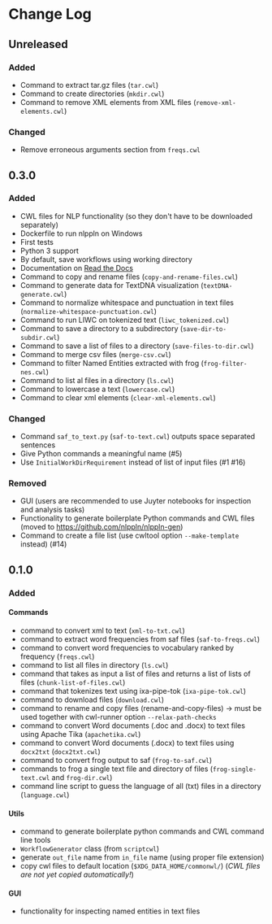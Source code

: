 # Change Log

## Unreleased

### Added

- Command to extract tar.gz files (`tar.cwl`)
- Command to create directories (`mkdir.cwl`)
- Command to remove XML elements from XML files (`remove-xml-elements.cwl`)

### Changed

- Remove erroneous arguments section from `freqs.cwl`

## 0.3.0

### Added

- CWL files for NLP functionality (so they don't have to be downloaded separately)
- Dockerfile to run nlppln on Windows
- First tests
- Python 3 support
- By default, save workflows using working directory
- Documentation on [Read the Docs](http://nlppln.readthedocs.io/en/latest/)
- Command to copy and rename files (`copy-and-rename-files.cwl`)
- Command to generate data for TextDNA visualization (`textDNA-generate.cwl`)
- Command to normalize whitespace and punctuation in text files (`normalize-whitespace-punctuation.cwl`)
- Command to run LIWC on tokenized text (`liwc_tokenized.cwl`)
- Command to save a directory to a subdirectory (`save-dir-to-subdir.cwl`)
- Command to save a list of files to a directory (`save-files-to-dir.cwl`)
- Command to merge csv files (`merge-csv.cwl`)
- Command to filter Named Entities extracted with frog (`frog-filter-nes.cwl`)
- Command to list al files in a directory (`ls.cwl`)
- Command to lowercase a text (`lowercase.cwl`)
- Command to clear xml elements (`clear-xml-elements.cwl`)

### Changed

- Command `saf_to_text.py` (`saf-to-text.cwl`) outputs space separated sentences
- Give Python commands a meaningful name (#5)
- Use `InitialWorkDirRequirement` instead of list of input files (#1 #16)

### Removed

- GUI (users are recommended to use Juyter notebooks for inspection and analysis tasks)
- Functionality to generate boilerplate Python commands and CWL files (moved to https://github.com/nlppln/nlppln-gen)
- Command to create a file list (use cwltool option `--make-template` instead) (#14)

## 0.1.0

### Added

#### Commands

- command to convert xml to text (`xml-to-txt.cwl`)
- command to extract word frequencies from saf files (`saf-to-freqs.cwl`)
- command to convert word frequencies to vocabulary ranked by frequency (`freqs.cwl`)
- command to list all files in directory (`ls.cwl`)
- command that takes as input a list of files and returns a list of lists of files (`chunk-list-of-files.cwl`)
- command that tokenizes text using ixa-pipe-tok (`ixa-pipe-tok.cwl`)
- command to download files (`download.cwl`)
- command to rename and copy files (rename-and-copy-files) -> must be used together with cwl-runner option `--relax-path-checks`
- command to convert Word documents (.doc and .docx) to text files using Apache Tika (`apachetika.cwl`)
- command to convert Word documents (.docx) to text files using `docx2txt` (`docx2txt.cwl`)
- command to convert frog output to saf (`frog-to-saf.cwl`)
- commands to frog a single text file and directory of files (`frog-single-text.cwl` and `frog-dir.cwl`)
- command line script to guess the language of all (txt) files in a directory (`language.cwl`)

#### Utils

- command to generate boilerplate python commands and CWL command line tools
- `WorkflowGenerator` class (from `scriptcwl`)
- generate `out_file` name from `in_file` name (using proper file extension)
- copy cwl files to default location (`$XDG_DATA_HOME/commonwl/`) (*CWL files are not yet copied automatically!*)

#### GUI

- functionality for inspecting named entities in text files
